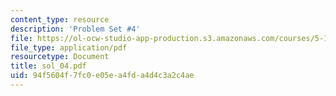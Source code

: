 ```yaml
---
content_type: resource
description: 'Problem Set #4'
file: https://ol-ocw-studio-app-production.s3.amazonaws.com/courses/5-12-organic-chemistry-i-spring-2003/94f5604f7fc0e05ea4fda4d4c3a2c4ae_sol_04.pdf
file_type: application/pdf
resourcetype: Document
title: sol_04.pdf
uid: 94f5604f-7fc0-e05e-a4fd-a4d4c3a2c4ae
---
```

